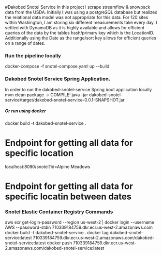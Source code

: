 #Dakobed Snotel Service
In this project I scrape streamflow & snowpack data from the USDA.  Initially I was using a postgreSQL database but realized
the relational data model was not appropriate for this data.  For 120 sites within Washington, I am storing six different measurements 
take every day.  I settled with  DynamoDB as it is highly available and allows for efficient queries of the data by the tables hash/primary key which is the LocationID.  
Additionally using the Date as the range/sort key allows for efficient queries on a range of dates.   

### Run the pipeline locally 
docker-compose -f snotel-compose.yaml up --build

### Dakobed Snotel Service Spring Application.  
In order to run the dakobed-snotel-service Spring boot application locally
mvn clean package  -> COMPILE!
java -jar dakobed-snotel-service/target/dakobed-snotel-service-0.0.1-SNAPSHOT.jar


##### Or run using docker 
docker build -t dakobed-snotel-service .

# Endpoint for getting all data for specific location
localhost:8080/snotel?id=Alpine Meadows

# Endpoint for getting all data for specific locatin between dates


### Snotel Elastic Container Registry Commands
aws ecr get-login-password --region us-west-2 | docker login --username AWS --password-stdin 710339184759.dkr.ecr.us-west-2.amazonaws.com
docker build -t dakobed-snotel-service .
docker tag dakobed-snotel-service:latest 710339184759.dkr.ecr.us-west-2.amazonaws.com/dakobed-snotel-service:latest
docker push 710339184759.dkr.ecr.us-west-2.amazonaws.com/dakobed-snotel-service:latest


### 